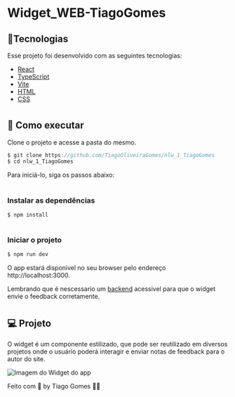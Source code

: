 # Widget_WEB-TiagoGomes

<h2>🧪Tecnologias</h2>
Esse projeto foi desenvolvido com as seguintes tecnologias: 
<br/>

* [React](https://reactjs.org)
* [TypeScript](https://www.typescriptlang.org)
* [Vite](https://vitejs.dev)
* [HTML](https://developer.mozilla.org/pt-BR/docs/Web/HTML)
* [CSS](https://developer.mozilla.org/pt-BR/docs/Web/CSS)


# <h2>🚀 Como executar</h2>
Clone o projeto e acesse a pasta do mesmo.

```javascript
$ git clone https://github.com/TiagoOliveiraGomes/nlw_1_TiagoGomes
$ cd nlw_1_TiagoGomes
```
Para iniciá-lo, siga os passos abaixo:

# <h3>Instalar as dependências</h3>
```javascript
$ npm install
```

# <h3>Iniciar o projeto</h3>
```javascript
$ npm run dev
```
O app estará disponível no seu browser pelo endereço http://localhost:3000.

Lembrando que é nescessario um [backend](https://github.com/TiagoOliveiraGomes/Nlw_1_server_TiagoGomes) acessivel para que o widget envie o feedback corretamente.

# <h2>💻 Projeto</h2>

O widget é um componente estilizado, que pode ser reutilizado em diversos projetos onde o usuário poderá interagir e enviar notas de feedback para o autor do site.

![Imagem do Widget do app](https://user-images.githubusercontent.com/70171892/167913413-a81ba7c1-7a81-425f-aba5-6cb58540cdf5.png)

Feito com 🧡 by Tiago Gomes 👋🏻 
